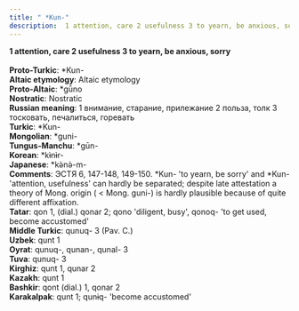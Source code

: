 ```yaml
---
title: " *Kun-"
description:  1 attention, care 2 usefulness 3 to yearn, be anxious, sorry
---
```

<p data-pagefind-weight="0.5">
<strong> 1 attention, care 2 usefulness 3 to yearn, be anxious, sorry</strong><br><br>
<strong>Proto-Turkic</strong>:  *Kun-<br>
<strong>Altaic etymology</strong>:  Altaic etymology<br>
<strong> Proto-Altaic</strong>:  *gū̀no<br>
<strong>Nostratic</strong>:  Nostratic<br>
<strong>Russian meaning</strong>:  1 внимание, старание, прилежание 2 польза, толк 3 тосковать, печалиться, горевать<br>
<strong>Turkic</strong>:  *Kun-<br>
<strong>Mongolian</strong>:  *guni-<br>
<strong>Tungus-Manchu</strong>:  *gūn-<br>
<strong>Korean</strong>:  *kɨ̀nɨ̀r-<br>
<strong>Japanese</strong>:  *kǝ̀nǝ̀-m-<br>
<strong>Comments</strong>:  ЭСТЯ 6, 147-148, 149-150. *Kun- 'to yearn, be sorry' and *Kun- 'attention, usefulness' can hardly be separated; despite late attestation a theory of Mong. origin ( < Mong. guni-) is hardly plausible because of quite different affixation.<br>
<strong>Tatar</strong>:  qon 1, (dial.) qonar 2; qono 'diligent, busy', qonoq- 'to get used, become accustomed'<br>
<strong>Middle Turkic</strong>:  qunuq- 3 (Pav. C.)<br>
<strong>Uzbek</strong>:  qunt 1<br>
<strong>Oyrat</strong>:  qunuq-, qunan-, qunal- 3<br>
<strong>Tuva</strong>:  qunuq- 3<br>
<strong>Kirghiz</strong>:  qunt 1, qunar 2<br>
<strong>Kazakh</strong>:  qunt 1<br>
<strong>Bashkir</strong>:  qont (dial.) 1, qonar 2<br>
<strong>Karakalpak</strong>:  qunt 1; qunɨq- 'become accustomed'<br>

</p>
